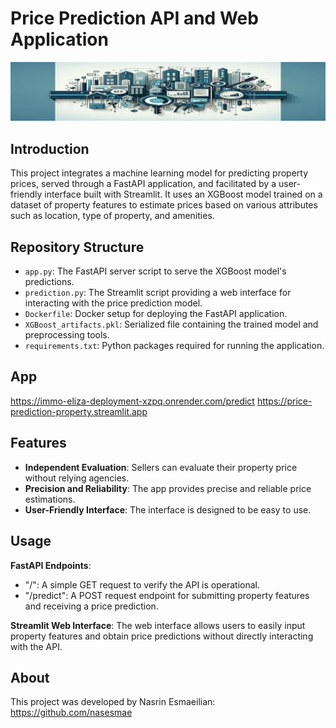 # Price Prediction API and Web Application

![header app](https://raw.githubusercontent.com/nasesmae/immo_eliza_deployment/main/streamlit/images/header01.webp)

## Introduction

This project integrates a machine learning model for predicting property prices, served through a FastAPI application, and facilitated by a user-friendly interface built with Streamlit. It uses an XGBoost model trained on a dataset of property features to estimate prices based on various attributes such as location, type of property, and amenities.

## Repository Structure

- `app.py`: The FastAPI server script to serve the XGBoost model's predictions.
- `prediction.py`: The Streamlit script providing a web interface for interacting with the price prediction model.
- `Dockerfile`: Docker setup for deploying the FastAPI application.
- `XGBoost_artifacts.pkl`: Serialized file containing the trained model and preprocessing tools.
- `requirements.txt`: Python packages required for running the application.

## App
https://immo-eliza-deployment-xzpq.onrender.com/predict
https://price-prediction-property.streamlit.app

## Features

- **Independent Evaluation**: Sellers can evaluate their property price without relying agencies. 
- **Precision and Reliability**: The app provides precise and reliable price estimations.
- **User-Friendly Interface**: The interface is designed to be easy to use.

## Usage
**FastAPI Endpoints**:
- "/": A simple GET request to verify the API is operational.
- "/predict": A POST request endpoint for submitting property features and receiving a price prediction.

**Streamlit Web Interface**:
The web interface allows users to easily input property features and obtain price predictions without directly interacting with the API.

## About
This project was developed by Nasrin Esmaeilian: https://github.com/nasesmae


